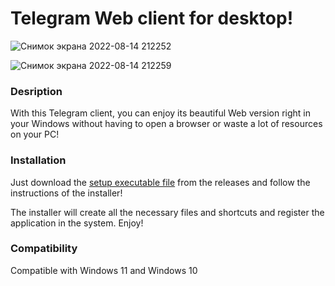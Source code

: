 # Telegram Web client for desktop!

![Снимок экрана 2022-08-14 212252](https://user-images.githubusercontent.com/105635627/184550766-e5a44486-6238-4021-8ee9-6674fdf9f10a.jpg)

![Снимок экрана 2022-08-14 212259](https://user-images.githubusercontent.com/105635627/184550767-db9725cf-1a8a-4677-9842-e77f658cd408.jpg)

### Desription

With this Telegram client, you can enjoy its beautiful Web version right in your Windows without having to open a browser or waste a lot of resources on your PC!

### Installation

Just download the [setup executable file](https://www.youtube.com/channel/UCHlPOsjs-8H5hDbeBY8LZIg) from the releases and follow the instructions of the installer!

The installer will create all the necessary files and shortcuts and register the application in the system.
Enjoy!

### Compatibility

Compatible with Windows 11 and Windows 10
